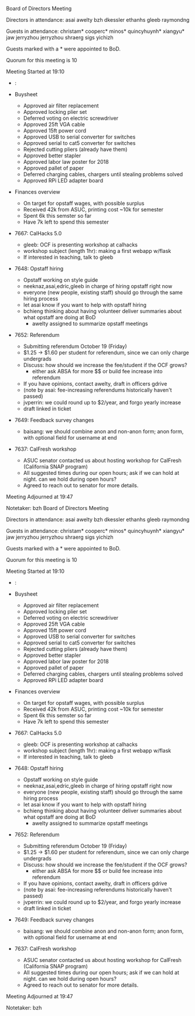 Board of Directors Meeting

Directors in attendance:
asai
awelty
bzh
dkessler
ethanhs
gleeb
raymondng

Guests in attendance:
christam*
cooperc*
minos*
quincyhuynh*
xiangyu*
jaw
jerryzhou
jerryzhou
shraerg
sigs
yichizh

Guests marked with a * were appointed to BoD.

Quorum for this meeting is 10

Meeting Started at 19:10

* <RT NUMBER>: <TOPIC>

* Buysheet
  - Approved air filter replacement
  - Approved locking plier set
  - Deferred voting on electric screwdriver
  - Approved 25ft VGA cable
  - Approved 15ft power cord
  - Approved USB to serial converter for switches
  - Approved serial to cat5 converter for switches
  - Rejected cutting pliers (already have them)
  - Approved better stapler
  - Approved labor law poster for 2018
  - Approved pallet of paper
  - Deferred charging cables, chargers until stealing problems solved
  - Approved RPi LED adapter board

* Finances overview
  - On target for opstaff wages, with possible surplus
  - Received 42k from ASUC, printing cost ~10k for semester
  - Spent 6k this semster so far
  - Have 7k left to spend this semester

* 7667: CalHacks 5.0
  - gleeb: OCF is presenting workshop at calhacks
  - workshop subject (length 1hr): making a first webapp w/flask
  - If interested in teaching, talk to gleeb

* 7648: Opstaff hiring
  - Opstaff working on style guide
  - neeknaz,asai,edric,gleeb in charge of hiring opstaff right now
  - everyone (new people, existing staff) should go through the same hiring process
  - let asai know if you want to help with opstaff hiring
  - bchieng thinking about having volunteer deliver summaries about what opstaff are doing at BoD
     - awelty assigned to summarize opstaff meetings

* 7652: Referendum
  - Submitting referendum October 19 (Friday)
  - $1.25 -> $1.60 per student for referendum, since we can only charge undergrads
  - Discuss: how should we increase the fee/student if the OCF grows?
     - either ask ABSA for more $$ or build fee increase into referendum
  - If you have opinions, contact awelty, draft in officers gdrive
  - (note by asai: fee-increasing referendums historically haven't passed)
  - jvperrin: we could round up to $2/year, and forgo yearly increase
  - draft linked in ticket

* 7649: Feedback survey changes
  - baisang: we should combine anon and non-anon form; anon form, with optional field for username at end

* 7637: CalFresh workshop
  - ASUC senator contacted us about hosting workshop for CalFresh (California SNAP program)
  - All suggested times during our open hours; ask if we can hold at night. can we hold during open hours?
  - Agreed to reach out to senator for more details.

Meeting Adjourned at 19:47

Notetaker: bzh
Board of Directors Meeting

Directors in attendance:
asai
awelty
bzh
dkessler
ethanhs
gleeb
raymondng

Guests in attendance:
christam*
cooperc*
minos*
quincyhuynh*
xiangyu*
jaw
jerryzhou
jerryzhou
shraerg
sigs
yichizh

Guests marked with a * were appointed to BoD.

Quorum for this meeting is 10

Meeting Started at 19:10

* <RT NUMBER>: <TOPIC>

* Buysheet
  - Approved air filter replacement
  - Approved locking plier set
  - Deferred voting on electric screwdriver
  - Approved 25ft VGA cable
  - Approved 15ft power cord
  - Approved USB to serial converter for switches
  - Approved serial to cat5 converter for switches
  - Rejected cutting pliers (already have them)
  - Approved better stapler
  - Approved labor law poster for 2018
  - Approved pallet of paper
  - Deferred charging cables, chargers until stealing problems solved
  - Approved RPi LED adapter board

* Finances overview
  - On target for opstaff wages, with possible surplus
  - Received 42k from ASUC, printing cost ~10k for semester
  - Spent 6k this semster so far
  - Have 7k left to spend this semester

* 7667: CalHacks 5.0
  - gleeb: OCF is presenting workshop at calhacks
  - workshop subject (length 1hr): making a first webapp w/flask
  - If interested in teaching, talk to gleeb

* 7648: Opstaff hiring
  - Opstaff working on style guide
  - neeknaz,asai,edric,gleeb in charge of hiring opstaff right now
  - everyone (new people, existing staff) should go through the same hiring process
  - let asai know if you want to help with opstaff hiring
  - bchieng thinking about having volunteer deliver summaries about what opstaff are doing at BoD
     - awelty assigned to summarize opstaff meetings

* 7652: Referendum
  - Submitting referendum October 19 (Friday)
  - $1.25 -> $1.60 per student for referendum, since we can only charge undergrads
  - Discuss: how should we increase the fee/student if the OCF grows?
     - either ask ABSA for more $$ or build fee increase into referendum
  - If you have opinions, contact awelty, draft in officers gdrive
  - (note by asai: fee-increasing referendums historically haven't passed)
  - jvperrin: we could round up to $2/year, and forgo yearly increase
  - draft linked in ticket

* 7649: Feedback survey changes
  - baisang: we should combine anon and non-anon form; anon form, with optional field for username at end

* 7637: CalFresh workshop
  - ASUC senator contacted us about hosting workshop for CalFresh (California SNAP program)
  - All suggested times during our open hours; ask if we can hold at night. can we hold during open hours?
  - Agreed to reach out to senator for more details.

Meeting Adjourned at 19:47

Notetaker: bzh
